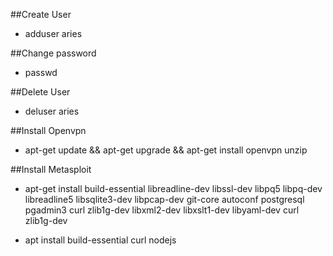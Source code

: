 ##Create User
* adduser aries

##Change password
* passwd

##Delete User
* deluser aries

##Install Openvpn
* apt-get update && apt-get upgrade && apt-get install openvpn unzip

##Install Metasploit
* apt-get install build-essential libreadline-dev libssl-dev libpq5 libpq-dev libreadline5 libsqlite3-dev libpcap-dev git-core autoconf postgresql pgadmin3 curl zlib1g-dev libxml2-dev libxslt1-dev libyaml-dev curl zlib1g-dev

* apt install build-essential curl nodejs
